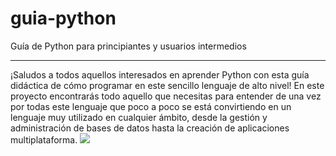 # guia-python
Guía de Python para principiantes y usuarios intermedios
<hr>
¡Saludos a todos aquellos interesados en aprender Python con esta guía didáctica de cómo programar en este sencillo lenguaje de alto nivel!
En este proyecto encontrarás todo aquello que necesitas para entender de una vez por todas este lenguaje que poco a poco se está convirtiendo en un lenguaje muy utilizado 
en cualquier ámbito, desde la gestión y administración de bases de datos hasta la creación de aplicaciones multiplataforma. 
<img src="https://nfhsraiderwire.com/wp-content/uploads/2019/05/Katie-Harill-Photo.jpg">
